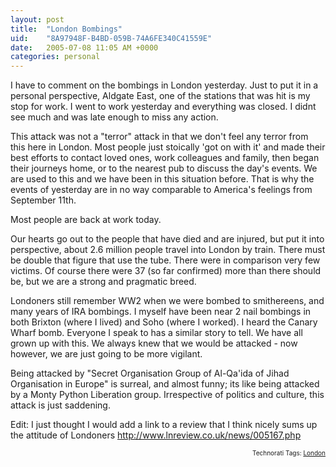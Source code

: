 ```yaml
---
layout: post
title:  "London Bombings"
uid:	"8A97948F-B4BD-059B-74A6FE340C41559E"
date:   2005-07-08 11:05 AM +0000
categories: personal
---
```

I have to comment on the bombings in London yesterday. Just to put it in a personal perspective, Aldgate East, one of the stations that was hit is my stop for work. I went to work yesterday and everything was closed. I didnt see much and was late enough to miss any action.

This attack was not a "terror" attack in that we don't feel any terror from this here in London.  Most people just stoically 'got on with it' and made their best efforts to contact loved ones, work colleagues and family, then began their journeys home, or to the nearest pub to discuss the day's events. We are used to this and we have been in this situation before. That is why the events of yesterday are in no way comparable to America's feelings from September 11th.

Most people are back at work today.

Our hearts go out to the people that have died and are injured, but put it into perspective, about 2.6 million people travel into London by train. There must be double that figure that use the tube. There were in comparison very few victims. Of course there  were 37 (so far confirmed) more than there should be, but we are a strong and pragmatic breed.

Londoners still remember WW2 when we were bombed to smithereens, and many years of IRA bombings. I myself have been near 2 nail bombings in both Brixton (where I lived) and Soho (where I worked). I heard the Canary Wharf bomb. Everyone I speak to has a similar story to tell. We have all grown up with this. We always knew that we would be attacked - now however, we are just going to be more vigilant.

Being attacked by "Secret Organisation Group of Al-Qa'ida of Jihad Organisation in Europe" is surreal, and almost funny; its like being attacked by a Monty Python Liberation group.  Irrespective of politics and culture, this attack is just saddening.

Edit:
I just thought I would add a link to a review that I think nicely sums up the attitude of Londoners
<a href="http://www.lnreview.co.uk/news/005167.php">http://www.lnreview.co.uk/news/005167.php</a>
<!-- technorati tags start --><p style="text-align:right;font-size:10px;">Technorati Tags: <a href="http://technorati.com/tag/London" rel="tag">London</a></p><!-- technorati tags end -->